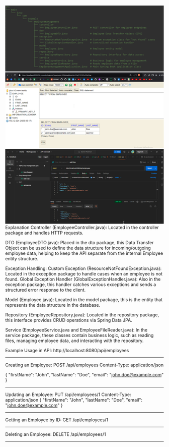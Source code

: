 ![image alt](https://github.com/dhananjayx10/Emp-Management-App/blob/9fe1bd9f84aa809c52af0ef23a08f4c21e93da68/ClassEntities.png)
![image alt](https://github.com/dhananjayx10/Emp-Management-App/blob/2264240bd047184ce7c78bc70dbe49e5a50e1f26/H2database.png)
![image alt](https://github.com/dhananjayx10/Emp-Management-App/blob/397f4bb06ef5e1ec901e19ccfebee60fac9af410/PostmanOperation.png)
Explanation
Controller (EmployeeController.java):
Located in the controller package and handles HTTP requests.

DTO (EmployeeDTO.java):
Placed in the dto package, this Data Transfer Object can be used to define the data structure for incoming/outgoing employee data, helping to keep the API separate from the internal Employee entity structure.

Exception Handling:
Custom Exception (ResourceNotFoundException.java): Located in the exception package to handle cases when an employee is not found.
Global Exception Handler (GlobalExceptionHandler.java): Also in the exception package, this handler catches various exceptions and sends a structured error response to the client.

Model (Employee.java):
Located in the model package, this is the entity that represents the data structure in the database.

Repository (EmployeeRepository.java):
Located in the repository package, this interface provides CRUD operations via Spring Data JPA.

Service (EmployeeService.java and EmployeeFileReader.java):
In the service package, these classes contain business logic, such as reading files, managing employee data, and interacting with the repository.



Example Usage in API:
http://localhost:8080/api/employees
__________________________________
Creating an Employee:
POST /api/employees
Content-Type: application/json

{
    "firstName": "John",
    "lastName": "Doe",
    "email": "john.doe@example.com"
}
_________________________________
Updating an Employee:
PUT /api/employees/1
Content-Type: application/json
{
    "firstName": "John",
    "lastName": "Doe",
    "email": "john.doe@example.com"
}
__________________________________
Getting an Employee by ID:
GET /api/employees/1
__________________________________
Deleting an Employee:
DELETE /api/employees/1
__________________________________
